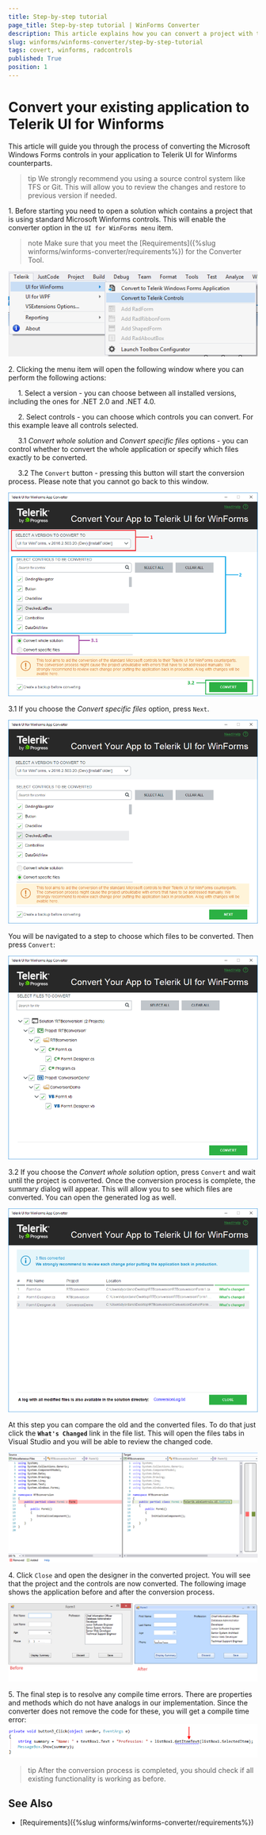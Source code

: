 ```yaml
---
title: Step-by-step tutorial
page_title: Step-by-step tutorial | WinForms Converter
description: This article explains how you can convert a project with the winforms converter.
slug: winforms/winforms-converter/step-by-step-tutorial
tags: covert, winforms, radcontrols
published: True
position: 1
---
```


# Convert your existing application to Telerik UI for Winforms

This article will guide you through the process of converting the Microsoft Windows Forms controls in your application to Telerik UI for Winforms counterparts. 

>tip We strongly recommend you using a source control system like TFS or Git. This will allow you to review the changes and restore to previous version if needed. 


1\. Before starting you need to open a solution which contains a project that is using standard Microsoft Winforms controls. This will enable the converter option in the `UI for WinForms menu` item.

>note Make sure that you meet the [Requirements]({%slug winforms/winforms-converter/requirements%}) for the Converter Tool.

![winforms-converter-step-by-step-tutorial001](images/winforms-converter-step-by-step-tutorial001.png)

2\. Clicking the menu item will open the following window where you can perform the following actions: 

&nbsp;&nbsp;&nbsp;&nbsp;&nbsp;1\. Select a version - you can choose between all installed versions, including the ones for .NET 2.0 and .NET 4.0.

&nbsp;&nbsp;&nbsp;&nbsp;&nbsp;2\. Select controls - you can choose which controls you can convert. For this example leave all controls selected.  

&nbsp;&nbsp;&nbsp;&nbsp;&nbsp;3\.1 *Convert whole solution* and *Convert specific files* options - you can control whether to convert the whole application or specify which files exactly to be converted. 

&nbsp;&nbsp;&nbsp;&nbsp;&nbsp;3\.2 The `Convert` button - pressing this button will start the conversion process. Please note that you cannot go back to this window.  

![winforms-converter-step-by-step-tutorial002](images/winforms-converter-step-by-step-tutorial002.png)

3\.1 If you choose the *Convert specific files* option, press `Next`.

![winforms-converter-step-by-step-tutorial007](images/winforms-converter-step-by-step-tutorial007.png)

You will be navigated to a step to choose which files to be converted. Then press `Convert`:

![winforms-converter-step-by-step-tutorial008](images/winforms-converter-step-by-step-tutorial008.png)

3\.2 If you choose the *Convert whole solution* option, press `Convert` and wait until the project is converted. Once the conversion process is complete, the summary dialog will appear. This will allow you to see which files are converted. You can open the generated log as well.

![winforms-converter-step-by-step-tutorial003](images/winforms-converter-step-by-step-tutorial003.png)

At this step you can compare the old and the converted files. To do that just click the __`What's Changed`__ link in the file list. This will open the files tabs in Visual Studio and you will be able to review the changed code.

![winforms-converter-step-by-step-tutorial004](images/winforms-converter-step-by-step-tutorial004.png)

4\. Click `Close` and open the designer in the converted project. You will see that the project and the controls are now converted. The following image shows the application before and after the conversion process.

![winforms-converter-step-by-step-tutorial005](images/winforms-converter-step-by-step-tutorial005.png)

5\. The final step is to resolve any compile time errors. There are properties and methods which do not have analogs in our implementation. Since the converter does not remove the code for these, you will get a compile time error:
    ![winforms-converter-step-by-step-tutorial006](images/winforms-converter-step-by-step-tutorial006.png)

>tip After the conversion process is completed, you should check if all existing functionality is working as before.
## See Also

* [Requirements]({%slug winforms/winforms-converter/requirements%})